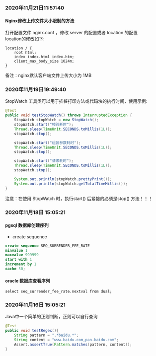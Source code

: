 ### 2020年11月21日11:57:40
#### Nginx修改上传文件大小限制的方法
打开配置文件 nginx.conf ，修改 server 的配置或者 location 的配置  
location的修改如下:
````shell script
location / {
    root html;
    index index.html index.htm;
    client_max_body_size 1024m;
}
````
备注：nginx默认客户端文件上传大小为 1MB




### 2020年11月19日19:49:40
StopWatch 工具类可以用于插桩打印方法或代码块的执行时间，使用示例:
````java
@Test
public void testStopWatch() throws InterruptedException {
	StopWatch stopWatch = new StopWatch();
	stopWatch.start("校验耗时");
	Thread.sleep(TimeUnit.SECONDS.toMillis(1L));
	stopWatch.stop();

	stopWatch.start("组装参数耗时");
	Thread.sleep(TimeUnit.SECONDS.toMillis(1L));
	stopWatch.stop();

	stopWatch.start("请求耗时");
	Thread.sleep(TimeUnit.SECONDS.toMillis(1L));
	stopWatch.stop();

	System.out.println(stopWatch.prettyPrint());
	System.out.println(stopWatch.getTotalTimeMillis());
}
````
注意：在使用 StopWatch 时，执行start() 后紧接的必须是stop() 方法！！！




### 2020年11月18日 15:05:21
#### pgsql  数据库创建序列
+ create sequence
````sql
create sequence SEQ_SURRENDER_FEE_RATE
minvalue 1
maxvalue 999999
start with 1
increment by 1
cache 50;
````
#### oracle  数据库查看序列
````shell script
select seq_surrender_fee_rate.nextval from dual;
````

### 2020年11月16日 15:05:21
Java中一个简单的正则判断，正则可以自行查询  
````java
@Test
public void testRegex(){
	String pattern = ".*baidu.*";
	String content = "www.baidu.com,pan.baidu.com";
	Assert.assertTrue(Pattern.matches(pattern, content));
}
````
